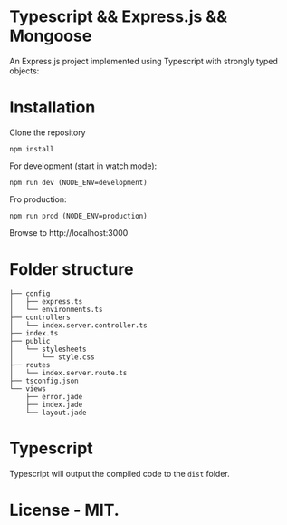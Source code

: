 Typescript && Express.js && Mongoose
=========================

An Express.js project implemented using Typescript with strongly typed objects:

# Installation

Clone the repository

```
npm install
```

For development (start in watch mode):
```
npm run dev (NODE_ENV=development)
```

Fro production:
```
npm run prod (NODE_ENV=production)
```

Browse to http://localhost:3000

# Folder structure

    ├── config
    │   ├── express.ts
    │   └── environments.ts
    ├── controllers
    │   └── index.server.controller.ts
    ├── index.ts
    ├── public
    │   └── stylesheets
    │       └── style.css
    ├── routes
    │   └── index.server.route.ts
    ├── tsconfig.json
    └── views
        ├── error.jade
        ├── index.jade
        └── layout.jade

# Typescript

Typescript will output the compiled code to the `dist` folder.

# License - MIT.

